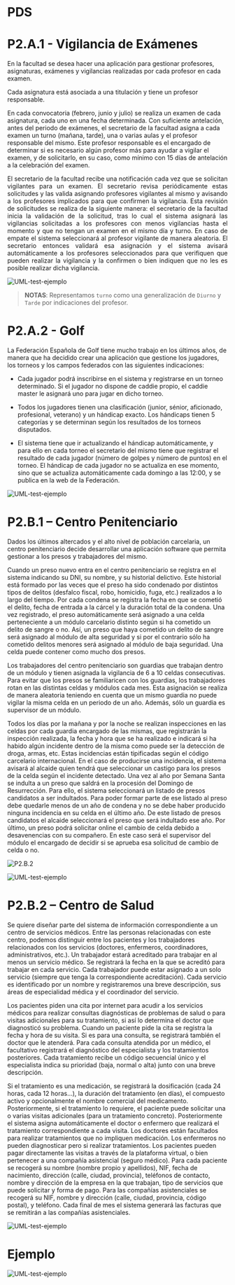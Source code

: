 # PDS

# P2.A.1 - Vigilancia de Exámenes

En la facultad se desea hacer una aplicación para gestionar profesores, asignaturas, exámenes y vigilancias realizadas por cada profesor en cada examen.

Cada asignatura está asociada a una titulación y tiene un profesor responsable.

En cada convocatoria (febrero, junio y julio) se realiza un examen de cada asignatura, cada uno en una fecha determinada. Con suficiente antelación, antes del periodo de exámenes, el secretario de la facultad asigna a cada examen un turno (mañana, tarde), una o varias aulas y el profesor responsable del mismo. Este profesor responsable es el encargado de determinar si es necesario algún profesor más para ayudar a vigilar el examen, y de solicitarlo, en su caso, como mínimo con 15 días de antelación a la celebración del examen.

<p style="text-align: justify;">
El secretario de la facultad recibe una notificación cada vez que se solicitan vigilantes para un examen. El secretario revisa periódicamente estas solicitudes y las valida asignando profesores vigilantes al mismo y avisando a los profesores implicados para que confirmen la vigilancia. Esta revisión de solicitudes se realiza de la siguiente manera: el secretario de la facultad inicia la validación de la solicitud, tras lo cual el sistema asignará las vigilancias solicitadas a los profesores con menos vigilancias hasta el momento y que no tengan un examen en el mismo día y turno. En caso de empate el sistema seleccionará al profesor vigilante de manera aleatoria. El secretario entonces validará esa asignación y el sistema avisará automáticamente a los profesores seleccionados para que verifiquen que pueden realizar la vigilancia y la confirmen o bien indiquen que no les es posible realizar dicha vigilancia.
</p>

![UML-test-ejemplo](http://www.plantuml.com/plantuml/proxy?cache=no&src=https://raw.githubusercontent.com/jjrp1/PDS/main/p2-a1.puml)

> **NOTAS**: Representamos `turno` como una generalización de `Diurno` y `Tarde` por indicaciones del profesor.

# P2.A.2 - Golf

La Federación Española de Golf tiene mucho trabajo en los últimos años, de manera que ha decidido crear una aplicación que gestione los jugadores, los torneos y los campos federados con las siguientes indicaciones:

- Cada jugador podrá inscribirse en el sistema y registrarse en un torneo determinado. Si el jugador no dispone de caddie propio, el caddie master le asignará uno para jugar en dicho torneo.

- Todos los jugadores tienen una clasificación (junior, sénior, aficionado, profesional, veterano) y un hándicap exacto. Los hándicaps tienen 5 categorías y se determinan según los resultados de los torneos disputados.

- El sistema tiene que ir actualizando el hándicap automáticamente, y para ello en cada torneo el secretario del mismo tiene que registrar el resultado de cada jugador (número de golpes y número de puntos) en el torneo. El hándicap de cada jugador no se actualiza en ese momento, sino que se actualiza automáticamente cada domingo a las 12:00, y se publica en la web de la Federación.


![UML-test-ejemplo](http://www.plantuml.com/plantuml/proxy?cache=no&src=https://raw.githubusercontent.com/jjrp1/PDS/main/p2-a2.puml)


# P2.B.1 – Centro Penitenciario

Dados los últimos altercados y el alto nivel de población carcelaria, un centro penitenciario
decide desarrollar una aplicación software que permita gestionar a los presos y trabajadores
del mismo.

Cuando un preso nuevo entra en el centro penitenciario se registra en el sistema indicando su
DNI, su nombre, y su historial delictivo. Este historial está formado por las veces que el preso
ha sido condenado por distintos tipos de delitos (desfalco fiscal, robo, homicidio, fuga, etc.)
realizados a lo largo del tiempo. Por cada condena se registra la fecha en que se cometió el
delito, fecha de entrada a la cárcel y la duración total de la condena. Una vez registrado, el
preso automáticamente será asignado a una celda perteneciente a un módulo carcelario
distinto según si ha cometido un delito de sangre o no. Así, un preso que haya cometido un
delito de sangre será asignado al módulo de alta seguridad y si por el contrario sólo ha
cometido delitos menores será asignado al módulo de baja seguridad. Una celda puede
contener como mucho dos presos.

Los trabajadores del centro penitenciario son guardias que trabajan dentro de un módulo y
tienen asignada la vigilancia de 6 a 10 celdas consecutivas. Para evitar que los presos se
familiaricen con los guardias, los trabajadores rotan en las distintas celdas y módulos cada
mes. Esta asignación se realiza de manera aleatoria teniendo en cuenta que un mismo guardia
no puede vigilar la misma celda en un periodo de un año. Además, sólo un guardia es
supervisor de un módulo.

Todos los días por la mañana y por la noche se realizan inspecciones en las celdas por cada
guardia encargado de las mismas, que registrarán la inspección realizada, la fecha y hora que
se ha realizado e indicará si ha habido algún incidente dentro de la misma como puede ser la
detección de droga, armas, etc. Estas incidencias están tipificadas según el código carcelario
internacional. En el caso de producirse una incidencia, el sistema avisará al alcaide quien
tendrá que seleccionar un castigo para los presos de la celda según el incidente detectado.
Una vez al año por Semana Santa se indulta a un preso que saldrá en la procesión del Domingo
de Resurrección. Para ello, el sistema seleccionará un listado de presos candidatos a ser
indultados. Para poder formar parte de ese listado al preso debe quedarle menos de un año de
condena y no se debe haber producido ninguna incidencia en su celda en el último año. De
este listado de presos candidatos el alcaide seleccionará el preso que será indultado ese año.
Por último, un preso podrá solicitar online el cambio de celda debido a desavenencias con su
compañero. En este caso será el supervisor del módulo el encargado de decidir si se aprueba
esa solicitud de cambio de celda o no.

![P2.B.2](http://www.plantuml.com/plantuml/proxy?cache=no&src=https://raw.githubusercontent.com/jjrp1/PDS/main/p2-b2.puml)

![UML-test-ejemplo](http://www.plantuml.com/plantuml/proxy?cache=no&src=https://raw.githubusercontent.com/jjrp1/PDS/main/p2-b1.puml)


# P2.B.2 – Centro de Salud

Se quiere diseñar parte del sistema de información correspondiente a un centro de servicios médicos. Entre las personas relacionadas con este centro, podemos distinguir entre los pacientes y los trabajadores relacionados con los servicios (doctores, enfermeros, coordinadores, administrativos, etc.). Un trabajador estará acreditado para trabajar en al menos un servicio médico. Se registrará la fecha en la que se acreditó para trabajar en cada servicio. Cada trabajador puede estar asignado a un solo servicio (siempre que tenga la correspondiente acreditación). Cada servicio es identificado por un nombre y registraremos una breve descripción, sus áreas de especialidad médica y el coordinador del servicio.

Los pacientes piden una cita por internet para acudir a los servicios médicos para realizar consultas diagnósticas de problemas de salud o para visitas adicionales para su tratamiento, si así lo determina el doctor que diagnosticó su problema. Cuando un paciente pide la cita se registra la fecha y hora de su visita. Si es para una consulta, se registrará también el doctor que le atenderá. Para cada consulta atendida por un médico, el facultativo registrará el diagnóstico del especialista y los tratamientos posteriores. Cada tratamiento recibe un código secuencial único y el especialista indica su prioridad (baja, normal o alta) junto con una breve descripción.

Si el tratamiento es una medicación, se registrará la dosificación (cada 24 horas, cada 12 horas…), la duración del tratamiento (en días), el compuesto activo y opcionalmente el nombre comercial del medicamento. Posteriormente, si el tratamiento lo requiere, el paciente puede solicitar una o varias visitas adicionales (para un tratamiento concreto). Posteriormente el sistema asigna automáticamente el doctor o enfermero que realizará el tratamiento correspondiente a cada visita. Los doctores están facultados para realizar tratamientos que no impliquen medicación. Los enfermeros no pueden diagnosticar pero si realizar tratamientos. Los pacientes pueden pagar directamente las visitas a través de la plataforma virtual, o bien pertenecer a una compañía asistencial (seguro médico). Para cada paciente se recogerá su nombre (nombre propio y apellidos), NIF, fecha de nacimiento, dirección (calle, ciudad, provincia), teléfonos de contacto, nombre y dirección de la empresa en la que trabajan, tipo de servicios que puede solicitar y forma de pago. Para las compañías asistenciales se recogerá su NIF, nombre y dirección (calle, ciudad, provincia, código postal), y teléfono. Cada final de mes el sistema generará las facturas que se remitirán a las compañías asistenciales. 

![UML-test-ejemplo](http://www.plantuml.com/plantuml/proxy?cache=no&src=https://raw.githubusercontent.com/jjrp1/PDS/main/p2-b2.puml)


# Ejemplo
![UML-test-ejemplo](http://www.plantuml.com/plantuml/proxy?cache=no&src=https://raw.githubusercontent.com/jjrp1/PDS/main/sample.puml)
